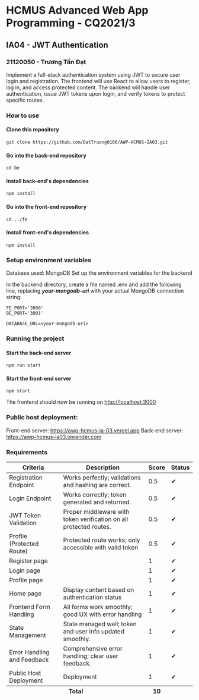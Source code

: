 # HCMUS Advanced Web App Programming - CQ2021/3

## IA04 - JWT Authentication

### 21120050 - Trương Tấn Đạt


Implement a full-stack authentication system using JWT to secure user login and registration.
The frontend will use React to allow users to register, log in, and access protected content. The
backend will handle user authentication, issue JWT tokens upon login, and verify tokens to
protect specific routes.

### How to use
#### Clone this repository 

```
git clone https://github.com/DatTruong0108/AWP-HCMUS-IA03.git
```

#### Go into the back-end repository

```
cd be
```

#### Install back-end's dependencies

```
npm install
```

#### Go into the front-end repository

```
cd ../fe
```

#### Install front-end's dependencies

```
npm install
```

### Setup environment variables
Database used: MongoDB
Set up the environment variables for the backend

In the backend directory, create a file named .env and add the following line, replacing ***your-mongodb-uri*** with your actual MongoDB connection string:

```
FE_PORT='3000'
BE_PORT='3001'

DATABASE_URL=<your-mongodb-uri>
```

### Running the project
#### Start the back-end server
```
npm run start
```

#### Start the front-end server
```
npm start
```

The frontend should now be running on [http://localhost:3000](http://localhost:3000)

### Public host deployment:
Front-end server: https://awp-hcmus-ia-03.vercel.app
Back-end server: https://awp-hcmus-ia03.onrender.com

### Requirements
<table className="table table-bordered mt-3">
  <thead className="table-light">
    <tr>
      <th>Criteria</th>
      <th>Description</th>
      <th>Score</th>
      <th>Status</th>
    </tr>
  </thead>
  <tbody>
    <tr>
      <td>Registration Endpoint</td>
      <td>Works perfectly; validations and hashing are correct.</td>
      <td>0.5</td>
      <td>&#10004;</td>
    </tr>
    <tr>
      <td>Login Endpoint</td>
      <td>Works correctly; token generated and returned.</td>
      <td>0.5</td>
      <td>&#10004;</td>
    </tr>
    <tr>
      <td>JWT Token Validation</td>
      <td>Proper middleware with token verification on all protected routes.</td>
      <td>0.5</td>
      <td>&#10004;</td>
    </tr>
    <tr>
      <td>Profile (Protected Route)</td>
      <td>Protected route works; only accessible with valid token</td>
      <td>0.5</td>
      <td>&#10004;</td>
    </tr>
    <tr>
      <td>Register page</td>
      <td></td>
      <td>1</td>
      <td>&#10004;</td>
    </tr>
    <tr>
      <td>Login page</td>
      <td></td>
      <td>1</td>
      <td>&#10004;</td>
    </tr>
    <tr>
      <td>Profile page</td>
      <td></td>
      <td>1</td>
      <td>&#10004;</td>
    </tr>
    <tr>
      <td>Home page</td>
      <td>Display content based on authentication status</td>
      <td>1</td>
      <td>&#10004;</td>
    </tr>
    <tr>
      <td>Frontend Form Handling</td>
      <td>All forms work smoothly; good UX with error handling</td>
      <td>1</td>
      <td>&#10004;</td>
    </tr>
    <tr>
      <td>State Management</td>
      <td>State managed well; token and user info updated smoothly.</td>
      <td>1</td>
      <td>&#10004;</td>
    </tr>
    <tr>
      <td>Error Handling and Feedback</td>
      <td>Comprehensive error handling; clear user feedback.</td>
      <td>1</td>
      <td>&#10004;</td>
    </tr>
    <tr>
      <td>Public Host Deployment</td>
      <td>Deployment</td>
      <td>1</td>
      <td>&#10004;</td>
    </tr>
  </tbody>
  <tfoot>
    <tr>
      <th colSpan="2">Total</th>
      <th>10</th>
    </tr>
  </tfoot>
</table>